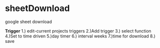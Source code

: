 # sheetDownload
google sheet download

**Trigger**
1.) edit-current projects triggers
2.)Add trigger
3.) select function
4.)Set to time driven
5.)day timer
6.) interval weeks
7.)time for download
8.) save
